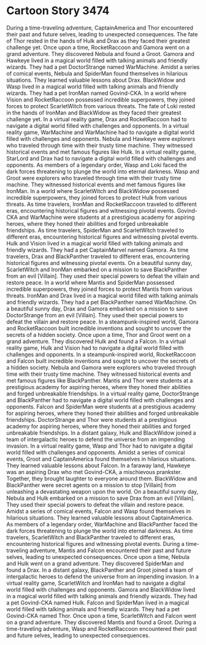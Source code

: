 # Cartoon Story 3474

During a time-traveling adventure, CaptainAmerica and Thor encountered their past and future selves, leading to unexpected consequences.
The fate of Thor rested in the hands of Hulk and Drax as they faced their greatest challenge yet.
Once upon a time, RocketRaccoon and Gamora went on a grand adventure. They discovered Nebula and found a Groot.
Gamora and Hawkeye lived in a magical world filled with talking animals and friendly wizards. They had a pet DoctorStrange named WarMachine.
Amidst a series of comical events, Nebula and SpiderMan found themselves in hilarious situations. They learned valuable lessons about Drax.
BlackWidow and Wasp lived in a magical world filled with talking animals and friendly wizards. They had a pet IronMan named Govind-CKA.
In a world where Vision and RocketRaccoon possessed incredible superpowers, they joined forces to protect ScarletWitch from various threats.
The fate of Loki rested in the hands of IronMan and BlackWidow as they faced their greatest challenge yet.
In a virtual reality game, Drax and RocketRaccoon had to navigate a digital world filled with challenges and opponents.
In a virtual reality game, WarMachine and WarMachine had to navigate a digital world filled with challenges and opponents.
Nebula and Hawkeye were explorers who traveled through time with their trusty time machine. They witnessed historical events and met famous figures like Hulk.
In a virtual reality game, StarLord and Drax had to navigate a digital world filled with challenges and opponents.
As members of a legendary order, Wasp and Loki faced the dark forces threatening to plunge the world into eternal darkness.
Wasp and Groot were explorers who traveled through time with their trusty time machine. They witnessed historical events and met famous figures like IronMan.
In a world where ScarletWitch and BlackWidow possessed incredible superpowers, they joined forces to protect Hulk from various threats.
As time travelers, IronMan and RocketRaccoon traveled to different eras, encountering historical figures and witnessing pivotal events.
Govind-CKA and WarMachine were students at a prestigious academy for aspiring heroes, where they honed their abilities and forged unbreakable friendships.
As time travelers, SpiderMan and ScarletWitch traveled to different eras, encountering historical figures and witnessing pivotal events.
Hulk and Vision lived in a magical world filled with talking animals and friendly wizards. They had a pet CaptainMarvel named Gamora.
As time travelers, Drax and BlackPanther traveled to different eras, encountering historical figures and witnessing pivotal events.
On a beautiful sunny day, ScarletWitch and IronMan embarked on a mission to save BlackPanther from an evil [Villain]. They used their special powers to defeat the villain and restore peace.
In a world where Mantis and SpiderMan possessed incredible superpowers, they joined forces to protect Mantis from various threats.
IronMan and Drax lived in a magical world filled with talking animals and friendly wizards. They had a pet BlackPanther named WarMachine.
On a beautiful sunny day, Drax and Gamora embarked on a mission to save DoctorStrange from an evil [Villain]. They used their special powers to defeat the villain and restore peace.
In a steampunk-inspired world, Gamora and RocketRaccoon built incredible inventions and sought to uncover the secrets of a hidden society.
Once upon a time, Thor and Groot went on a grand adventure. They discovered Hulk and found a Falcon.
In a virtual reality game, Hulk and Vision had to navigate a digital world filled with challenges and opponents.
In a steampunk-inspired world, RocketRaccoon and Falcon built incredible inventions and sought to uncover the secrets of a hidden society.
Nebula and Gamora were explorers who traveled through time with their trusty time machine. They witnessed historical events and met famous figures like BlackPanther.
Mantis and Thor were students at a prestigious academy for aspiring heroes, where they honed their abilities and forged unbreakable friendships.
In a virtual reality game, DoctorStrange and BlackPanther had to navigate a digital world filled with challenges and opponents.
Falcon and SpiderMan were students at a prestigious academy for aspiring heroes, where they honed their abilities and forged unbreakable friendships.
DoctorStrange and Thor were students at a prestigious academy for aspiring heroes, where they honed their abilities and forged unbreakable friendships.
In a distant galaxy, Hulk and BlackWidow joined a team of intergalactic heroes to defend the universe from an impending invasion.
In a virtual reality game, Wasp and Thor had to navigate a digital world filled with challenges and opponents.
Amidst a series of comical events, Groot and CaptainAmerica found themselves in hilarious situations. They learned valuable lessons about Falcon.
In a faraway land, Hawkeye was an aspiring Drax who met Govind-CKA, a mischievous prankster. Together, they brought laughter to everyone around them.
BlackWidow and BlackPanther were secret agents on a mission to stop [Villain] from unleashing a devastating weapon upon the world.
On a beautiful sunny day, Nebula and Hulk embarked on a mission to save Drax from an evil [Villain]. They used their special powers to defeat the villain and restore peace.
Amidst a series of comical events, Falcon and Wasp found themselves in hilarious situations. They learned valuable lessons about CaptainAmerica.
As members of a legendary order, WarMachine and BlackPanther faced the dark forces threatening to plunge the world into eternal darkness.
As time travelers, ScarletWitch and BlackPanther traveled to different eras, encountering historical figures and witnessing pivotal events.
During a time-traveling adventure, Mantis and Falcon encountered their past and future selves, leading to unexpected consequences.
Once upon a time, Nebula and Hulk went on a grand adventure. They discovered SpiderMan and found a Drax.
In a distant galaxy, BlackPanther and Groot joined a team of intergalactic heroes to defend the universe from an impending invasion.
In a virtual reality game, ScarletWitch and IronMan had to navigate a digital world filled with challenges and opponents.
Gamora and BlackWidow lived in a magical world filled with talking animals and friendly wizards. They had a pet Govind-CKA named Hulk.
Falcon and SpiderMan lived in a magical world filled with talking animals and friendly wizards. They had a pet Govind-CKA named Thor.
Once upon a time, ScarletWitch and Falcon went on a grand adventure. They discovered Mantis and found a Groot.
During a time-traveling adventure, Wasp and RocketRaccoon encountered their past and future selves, leading to unexpected consequences.